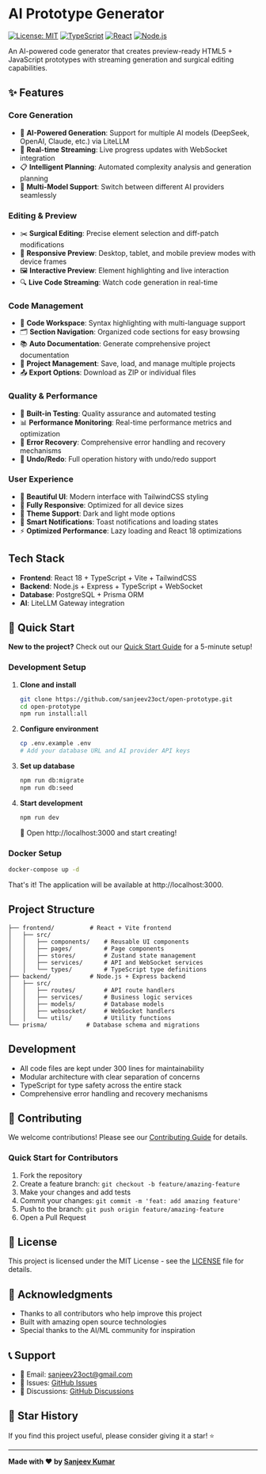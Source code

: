 # AI Prototype Generator

[![License: MIT](https://img.shields.io/badge/License-MIT-yellow.svg)](https://opensource.org/licenses/MIT)
[![TypeScript](https://img.shields.io/badge/TypeScript-007ACC?logo=typescript&logoColor=white)](https://www.typescriptlang.org/)
[![React](https://img.shields.io/badge/React-20232A?logo=react&logoColor=61DAFB)](https://reactjs.org/)
[![Node.js](https://img.shields.io/badge/Node.js-43853D?logo=node.js&logoColor=white)](https://nodejs.org/)

An AI-powered code generator that creates preview-ready HTML5 + JavaScript prototypes with streaming generation and surgical editing capabilities.

## ✨ Features

### Core Generation
- 🤖 **AI-Powered Generation**: Support for multiple AI models (DeepSeek, OpenAI, Claude, etc.) via LiteLLM
- 🔄 **Real-time Streaming**: Live progress updates with WebSocket integration
- 📋 **Intelligent Planning**: Automated complexity analysis and generation planning
- 🎯 **Multi-Model Support**: Switch between different AI providers seamlessly

### Editing & Preview
- ✂️ **Surgical Editing**: Precise element selection and diff-patch modifications
- 📱 **Responsive Preview**: Desktop, tablet, and mobile preview modes with device frames
- 🖼️ **Interactive Preview**: Element highlighting and live interaction
- 🔍 **Live Code Streaming**: Watch code generation in real-time

### Code Management
- 📝 **Code Workspace**: Syntax highlighting with multi-language support
- 🗂️ **Section Navigation**: Organized code sections for easy browsing
- 📚 **Auto Documentation**: Generate comprehensive project documentation
- 💾 **Project Management**: Save, load, and manage multiple projects
- 📤 **Export Options**: Download as ZIP or individual files

### Quality & Performance
- 🧪 **Built-in Testing**: Quality assurance and automated testing
- 📊 **Performance Monitoring**: Real-time performance metrics and optimization
- 🚨 **Error Recovery**: Comprehensive error handling and recovery mechanisms
- 🔄 **Undo/Redo**: Full operation history with undo/redo support

### User Experience
- 🎨 **Beautiful UI**: Modern interface with TailwindCSS styling
- 📱 **Fully Responsive**: Optimized for all device sizes
- 🌙 **Theme Support**: Dark and light mode options
- 🔔 **Smart Notifications**: Toast notifications and loading states
- ⚡ **Optimized Performance**: Lazy loading and React 18 optimizations

## Tech Stack

- **Frontend**: React 18 + TypeScript + Vite + TailwindCSS
- **Backend**: Node.js + Express + TypeScript + WebSocket
- **Database**: PostgreSQL + Prisma ORM
- **AI**: LiteLLM Gateway integration

## 🚀 Quick Start

**New to the project?** Check out our [Quick Start Guide](QUICK_START.md) for a 5-minute setup!

### Development Setup

1. **Clone and install**
   ```bash
   git clone https://github.com/sanjeev23oct/open-prototype.git
   cd open-prototype
   npm run install:all
   ```

2. **Configure environment**
   ```bash
   cp .env.example .env
   # Add your database URL and AI provider API keys
   ```

3. **Set up database**
   ```bash
   npm run db:migrate
   npm run db:seed
   ```

4. **Start development**
   ```bash
   npm run dev
   ```

   🎉 Open http://localhost:3000 and start creating!

### Docker Setup

```bash
docker-compose up -d
```

That's it! The application will be available at http://localhost:3000.

## Project Structure

```
├── frontend/          # React + Vite frontend
│   ├── src/
│   │   ├── components/    # Reusable UI components
│   │   ├── pages/         # Page components
│   │   ├── stores/        # Zustand state management
│   │   ├── services/      # API and WebSocket services
│   │   └── types/         # TypeScript type definitions
├── backend/           # Node.js + Express backend
│   ├── src/
│   │   ├── routes/        # API route handlers
│   │   ├── services/      # Business logic services
│   │   ├── models/        # Database models
│   │   ├── websocket/     # WebSocket handlers
│   │   └── utils/         # Utility functions
└── prisma/           # Database schema and migrations
```

## Development

- All code files are kept under 300 lines for maintainability
- Modular architecture with clear separation of concerns
- TypeScript for type safety across the entire stack
- Comprehensive error handling and recovery mechanisms

## 🤝 Contributing

We welcome contributions! Please see our [Contributing Guide](CONTRIBUTING.md) for details.

### Quick Start for Contributors

1. Fork the repository
2. Create a feature branch: `git checkout -b feature/amazing-feature`
3. Make your changes and add tests
4. Commit your changes: `git commit -m 'feat: add amazing feature'`
5. Push to the branch: `git push origin feature/amazing-feature`
6. Open a Pull Request

## 📄 License

This project is licensed under the MIT License - see the [LICENSE](LICENSE) file for details.

## 🙏 Acknowledgments

- Thanks to all contributors who help improve this project
- Built with amazing open source technologies
- Special thanks to the AI/ML community for inspiration

## 📞 Support

- 📧 Email: sanjeev23oct@gmail.com
- 🐛 Issues: [GitHub Issues](https://github.com/sanjeev23oct/open-prototype/issues)
- 💬 Discussions: [GitHub Discussions](https://github.com/sanjeev23oct/open-prototype/discussions)

## 🌟 Star History

If you find this project useful, please consider giving it a star! ⭐

---

**Made with ❤️ by [Sanjeev Kumar](https://github.com/sanjeev23oct)**